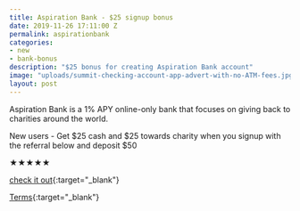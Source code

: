 ```yaml
---
title: Aspiration Bank - $25 signup bonus
date: 2019-11-26 17:11:00 Z
permalink: aspirationbank
categories:
- new
- bank-bonus
description: "$25 bonus for creating Aspiration Bank account"
image: "uploads/summit-checking-account-app-advert-with-no-ATM-fees.jpg"
layout: post
---
```


Aspiration Bank is a 1% APY online-only bank that focuses on giving back to charities around the world. 

New users - Get $25 cash and $25 towards charity when you signup with the referral below and deposit $50



<span class="stars-container stars-{{ page.stars | times:20 | round: 0 }}" title="{{ page.stars }}/5">★★★★★</span>


[check it out](https://my.aspiration.com/welcome/DRAKF86XYW23ASHA){:target="_blank"}

[Terms](https://my.aspiration.com/faq/Opening-an-Account%3EGetting-Started%3EWhat-is-your-referral-program-){:target="_blank"}
